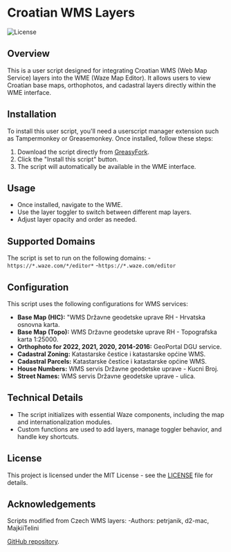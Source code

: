 # Croatian WMS Layers

![License](https://img.shields.io/badge/license-MIT-green)

## Overview

This is a user script designed for integrating Croatian WMS (Web Map Service) layers into the WME (Waze Map Editor). It allows users to view Croatian base maps, orthophotos, and cadastral layers directly within the WME interface.

## Installation

To install this user script, you'll need a userscript manager extension such as Tampermonkey or Greasemonkey. Once installed, follow these steps:

1. Download the script directly from [GreasyFork](https://greasyfork.org/en/users/1366579-js55ct).
2. Click the "Install this script" button.
3. The script will automatically be available in the WME interface.

## Usage

- Once installed, navigate to the WME.
- Use the layer toggler to switch between different map layers.
- Adjust layer opacity and order as needed.

## Supported Domains

The script is set to run on the following domains:
-`https://*.waze.com/*/editor*`
-`https://*.waze.com/editor`

## Configuration

This script uses the following configurations for WMS services:

- **Base Map (HIC):** "WMS Državne geodetske uprave RH - Hrvatska osnovna karta.
- **Base Map (Topo):** WMS Državne geodetske uprave RH - Topografska karta 1:25000.
- **Orthophoto for 2022, 2021, 2020, 2014-2016:** GeoPortal DGU service.
- **Cadastral Zoning:** Katastarske čestice i katastarske općine WMS.
- **Cadastral Parcels:** Katastarske čestice i katastarske općine WMS.
- **House Numbers:** WMS servis Državne geodetske uprave - Kucni Broj.
- **Street Names:** WMS servis Državne geodetske uprave - ulica.


## Technical Details

- The script initializes with essential Waze components, including the map and internationalization modules.
- Custom functions are used to add layers, manage toggler behavior, and handle key shortcuts.

## License

This project is licensed under the MIT License - see the [LICENSE](LICENSE) file for details.

## Acknowledgements

Scripts modified from Czech WMS layers:
-Authors: petrjanik, d2-mac, MajkiiTelini

[GitHub repository](https://github.com/JS55CT/WME-Croatian-WMS-Map).
